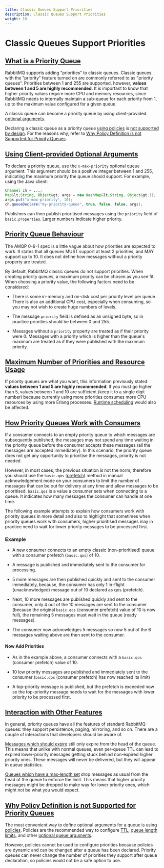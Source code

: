 ```yaml
---
title: Classic Queues Support Priorities
description: Classic Queues Support Priorities
weight: 10
---
```


<!--
Copyright (c) 2007-2023 VMware, Inc. or its affiliates.

All rights reserved. This program and the accompanying materials
are made available under the terms of the under the Apache License,
Version 2.0 (the "License”); you may not use this file except in compliance
with the License. You may obtain a copy of the License at

https://www.apache.org/licenses/LICENSE-2.0

Unless required by applicable law or agreed to in writing, software
distributed under the License is distributed on an "AS IS" BASIS,
WITHOUT WARRANTIES OR CONDITIONS OF ANY KIND, either express or implied.
See the License for the specific language governing permissions and
limitations under the License.
-->

# Classic Queues Support Priorities

## <a id="overview" class="anchor" href="#overview">What is a Priority Queue</a>

RabbitMQ supports adding "priorities" to classic queues. Classic queues with the "priority" feature turned on are commonly referred to as "priority queues".
Priorities between 1 and 255 are supported, however, **values between 1 and 5 are highly recommended**. It is important to know that higher priority
values require more CPU and memory resources, since RabbitMQ needs to internally maintain a sub-queue for each priority from 1, up to the maximum value
configured for a given queue.

A classic queue can become a priority queue by using client-provided [optional arguments](./queues.html#optional-arguments).

Declaring a classic queue as a priority queue [using policies](#using-policies) is [not supported by design](#using-policies).
For the reasons why, refer to [Why Policy Definition is not Supported for Priority Queues](#using-policies).

## <a id="definition" class="anchor" href="#definition">Using Client-provided Optional Arguments</a>

To declare a priority queue, use the `x-max-priority` optional queue argument.
This argument should be a positive integer between 1 and 255,
indicating the maximum priority the queue should support. For example,
using the Java client:

```java
Channel ch = ...;
Map&lt;String, Object&gt; args = new HashMap&lt;String, Object&gt;();
args.put("x-max-priority", 10);
ch.queueDeclare("my-priority-queue", true, false, false, args);
```

Publishers can then publish prioritised messages using the
`priority` field of
`basic.properties`. Larger numbers indicate higher
priority.

## <a id="behaviour" class="anchor" href="#behaviour">Priority Queue Behaviour</a>

The AMQP 0-9-1 spec is a little vague about how priorities are expected to work.
It states that all queues MUST support at least 2 priorities, and MAY
support up to 10. It does not define how messages without a
priority property are treated.

By default, RabbitMQ classic queues do not
support priorities. When creating priority queues, a maximum priority
can be chosen as you see fit. When choosing a priority value, the following factors need to be considered:

 - There is some in-memory and on-disk cost per priority level
per queue. There is also an additional CPU cost, especially
when consuming, so you may not wish to create huge numbers of
levels.

 - The message `priority` field is defined as an
unsigned byte, so in practice priorities should be between 0
and 255.

 - Messages without a `priority` property are treated as
if their priority were 0. Messages with a priority which is
higher than the queue's maximum are treated as if they were
published with the maximum priority.


## <a id="resource-usage" class="anchor" href="#resource-usage">Maximum Number of Priorities and Resource Usage</a>

If priority queues are what you want, this information previously stated **values between 1 and 5 are highly recommended**. If you must go higher than 5, values between 1 and 10 are sufficient (keep it to a single digit number) because currently using more priorities consumes more CPU resources by using more Erlang processes.
[Runtime scheduling](./runtime.html) would also be affected.

## <a id="interaction-with-consumers" class="anchor" href="#interaction-with-consumers">How Priority Queues Work with Consumers</a>

If a consumer connects to an empty priority queue to which
messages are subsequently published, the messages may not spend
any time waiting in the priority queue before the consumer accepts these messages (all the messages are accepted immediately).
In this scenario, the priority queue does not get any opportunity to prioritise the messages, priority is not needed.

However, in most cases, the previous situation is not the norm, therefore you should use the `basic.qos` ([prefetch](./confirms#channel-qos-prefetchconsumer-prefetch))
method in manual acknowledgement mode on your consumers to limit the number of messages that can be out for delivery at any time and allow messages to be prioritised.
`basic.qos` is a value a consumer sets when connecting to a queue. It indicates how many messages the consumer can handle at one time.

The following example attempts to explain how consumers work with priority queues in more detail and also to highlight that sometimes when priority queues work with consumers,
higher prioritised messages may in practice need to wait for lower priority messages to be processed first.

### Example
- A new consumer connects to an empty classic (non-prioritised) queue with a consumer prefetch (`basic.qos`) of 10.

- A message is published and immediately sent to the consumer for processing.

- 5 more messages are then published quickly and sent to the consumer immediately, because, the consumer has only 1 in-flight (unacknowledged) message out of 10 declared as qos (prefetch).

- Next, 10 more messages are published quickly and sent to the consumer, only 4 out of the 10 messages are sent to the consumer (because the original `basic.qos` (consumer prefetch) value of 10 is now full), the remaining 5 messages must wait in the queue (ready messages).

- The consumer now acknowledges 5 messages so now 5 out of the 6 messages waiting above are then sent to the consumer.

#### Now Add Priorities

- As in the example above, a consumer connects with a `basic.qos` (consumer prefetch) value of 10.

- 10 low priority messages are published and immediately sent to the consumer (`basic.qos` (consumer prefetch) has now reached its limit)

- A top-priority message is published, but the prefetch is exceeded now so the top-priority message needs to wait for the messages with lower priority to be processed first.

## <a id="interaction-with-other-features" class="anchor" href="#interaction-with-other-features">Interaction with Other Features</a>

In general, priority queues have all the features of standard
RabbitMQ queues: they support persistence, paging, mirroring,
and so on. There are a couple of interactions that developers should be
aware of.

[Messages which should expire](./ttl.html) still
only expire from the head of the queue. This means that unlike
with normal queues, even per-queue TTL can lead to expired
lower-priority messages getting stuck behind non-expired
higher priority ones. These messages will never be delivered,
but they will appear in queue statistics.

[Queues which have a max-length set](./maxlength.html) drop messages as usual from the head of the
queue to enforce the limit. This means that higher priority
messages might be dropped to make way for lower priority ones,
which might not be what you would expect.

## <a id="using-policies" class="anchor" href="#using-policies">Why Policy Definition is not Supported for Priority Queues</a>

The most convenient way to define optional arguments for a queue is using [policies](./parameters.html). Policies are the recommended way to configure [TTL](./ttl.html), [queue length limits](maxlength.html), and
other [optional queue arguments](queues.html).

However, policies cannot be used to configure priorities because policies are dynamic
and can be changed after a queue has been declared. Priority queues can never change the number of priorities they support after queue declaration, so policies would not be a safe option to use.

